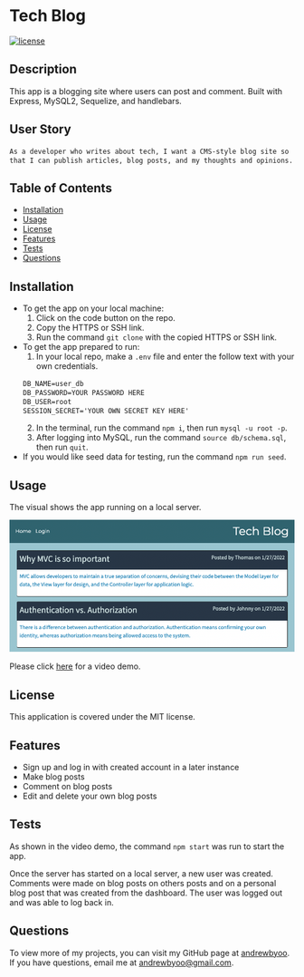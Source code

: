 # Tech Blog
[![license](https://img.shields.io/badge/license-MIT-blue)](./LICENSE)
## Description
This app is a blogging site where users can post and comment. Built with Express, MySQL2, Sequelize, and handlebars.

## User Story
```
As a developer who writes about tech, I want a CMS-style blog site so that I can publish articles, blog posts, and my thoughts and opinions.
```

## Table of Contents
- [Installation](#installation)
- [Usage](#usage)
- [License](#license)
- [Features](#features)
- [Tests](#tests)
- [Questions](#questions)

## Installation
- To get the app on your local machine:
  1. Click on the code button on the repo.
  2. Copy the HTTPS or SSH link.
  3. Run the command `git clone` with the copied HTTPS or SSH link.
- To get the app prepared to run:
  1. In your local repo, make a `.env` file and enter the follow text with your own credentials.
    ```
    DB_NAME=user_db
    DB_PASSWORD=YOUR PASSWORD HERE
    DB_USER=root
    SESSION_SECRET='YOUR OWN SECRET KEY HERE'
    ```
  2. In the terminal, run the command `npm i`, then run `mysql -u root -p`.
  3. After logging into MySQL, run the command `source db/schema.sql`, then run `quit`.
- If you would like seed data for testing, run the command `npm run seed`.

## Usage
The visual shows the app running on a local server.

![Tech Blog Static Visual](./assets/tech-blog-static-visual.png)

Please click [here](https://youtu.be/PIIWdPOa4Cs) for a video demo.

## License
This application is covered under the MIT license.

## Features
- Sign up and log in with created account in a later instance
- Make blog posts
- Comment on blog posts
- Edit and delete your own blog posts

## Tests
As shown in the video demo, the command `npm start` was run to start the app.

Once the server has started on a local server, a new user was created. Comments were made on blog posts on others posts and on a personal blog post that was created from the dashboard. The user was logged out and was able to log back in.

## Questions
To view more of my projects, you can visit my GitHub page at [andrewbyoo](https://github.com/andrewbyoo).
If you have questions, email me at [andrewbyoo@gmail.com](mailto:andrewbyoo@gmail.com).

